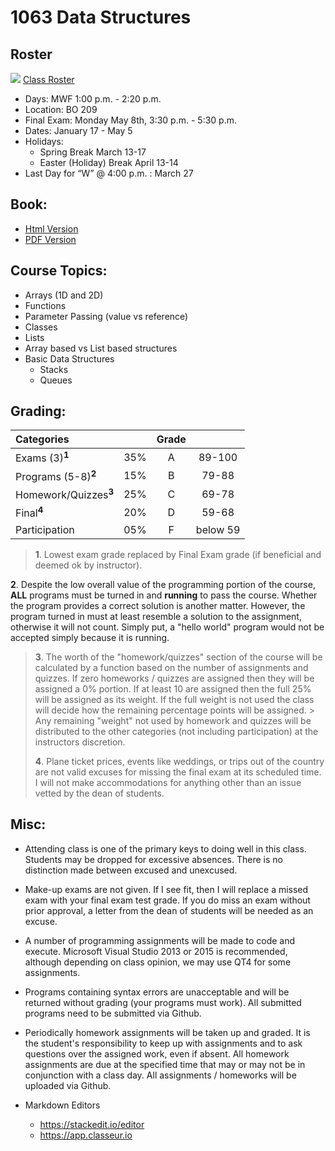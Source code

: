 # 1063 Data Structures

## Roster
![](https://d3vv6lp55qjaqc.cloudfront.net/items/220B0V0H3c041K2p251Z/google-sheets-16.png?X-CloudApp-Visitor-Id=1094421) [Class Roster](https://docs.google.com/spreadsheets/d/1nw7IszG82-yBjgojeC6F2NuT_r2QU1z0M1-XlFA7vhg/edit?usp=sharing)

- Days: MWF 1:00 p.m. - 2:20 p.m. 
- Location: BO 209 
- Final Exam: Monday May 8th, 3:30 p.m. - 5:30 p.m.
- Dates: January 17 - May 5
- Holidays: 
    - Spring Break March 13-17
    - Easter (Holiday) Break April 13-14
- Last Day for “W” @ 4:00 p.m. : March 27


## Book:

- [Html Version](http://opendatastructures.org/ods-cpp/)
- [PDF Version](http://opendatastructures.org/ods-cpp.pdf)


## Course Topics:

- Arrays (1D and 2D)
- Functions
- Parameter Passing (value vs reference)
- Classes
- Lists
- Array based vs List based structures
- Basic Data Structures
    - Stacks 
    - Queues
    
## Grading:	

| Categories                      |     |  Grade   |          | 
|:--------------------------------|:---:|:--------:|:--------:|
| Exams (3)<sup>**1**</sup>	      | 35% |  A       | 89-100   |
| Programs (5-8)<sup>**2**</sup>  | 15% |  B       |  79-88   |
| Homework/Quizzes<sup>**3**</sup>|	25% |  C       | 69-78    |
| Final<sup>**4**</sup>	          | 20% |  D       | 59-68    |
| Participation	                  | 05% |  F       | below 59 |


>**1**. Lowest exam grade replaced by Final Exam grade (if beneficial and deemed ok by instructor).
>
**2**. Despite the low overall value of the programming portion of the course, **ALL** programs must be turned in and **running** to pass the course. Whether the program provides a correct solution is another matter. However, the program turned in must at least resemble a solution to the assignment, otherwise it will not count. Simply put, a "hello world" program would not be accepted simply because it is running.
>
>**3**. The worth of the "homework/quizzes" section of the course will be calculated by a function based on the number of assignments and quizzes. If zero homeworks / quizzes are assigned then they will be assigned a 0% portion. If at least 10 are assigned then the full 25% will be assigned as its weight. If the full weight is not used the class will decide how the remaining percentage points will be assigned. > Any remaining "weight" not used by homework and quizzes will be distributed to the other categories (not including participation) at the instructors discretion. 
>
>**4**. Plane ticket prices, events like weddings, or trips out of the country are not valid excuses for missing the final exam at its scheduled time. I will not make accommodations for anything other than an issue vetted by the dean of students. 

## Misc:

- Attending class is one of the primary keys to doing well in this class. Students may be dropped for excessive absences. There is no distinction made between excused and unexcused. 

- Make-up exams are not given. If I see fit, then I will replace a missed exam with your final exam test grade. If you do miss an exam without prior approval, a letter from the dean of students will be needed as an excuse. 

- A number of programming assignments will be made to code and execute. Microsoft Visual Studio 2013 or 2015 is recommended, although depending on class opinion, we may use QT4 for some assignments. 

- Programs containing syntax errors are unacceptable and will be returned without grading (your programs must work). All submitted programs need to be submitted via Github. 

- Periodically homework assignments will be taken up and graded. It is the student's responsibility to keep up with assignments and to ask questions over the assigned work, even if absent. All homework assignments are due at the specified time that may or may not be in conjunction with a class day. All assignments / homeworks will be uploaded via Github.

- Markdown Editors
    - https://stackedit.io/editor
    - https://app.classeur.io
